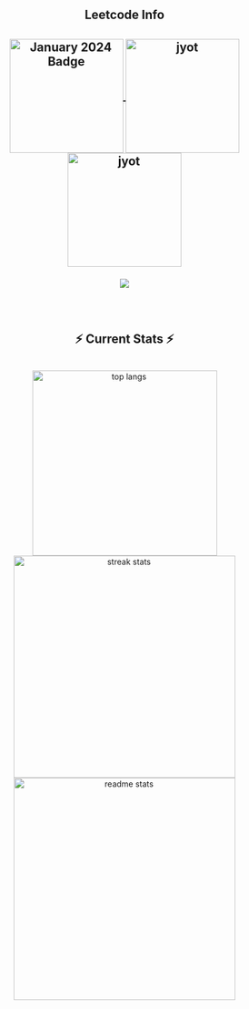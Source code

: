 <div align="center"> 
  
<!--   <h2>🐍 Contributions 🐍</h2>
  <img alt="snake eating my contributions" src="https://raw.githubusercontent.com/salesp07/salesp07/output/github-contribution-grid-snake.svg" />
</div> -->

<h2 align="center">Leetcode Info<h2>  
<p align="center">
  
  <a href="https://leetcode.com/ezhil2003/" target="_blank">
    <img align="center" src="https://leetcode.com/static/images/badges/2024/gif/2024-01.gif" alt="January 2024 Badge" height="200" width="200" />
</a>
<a href="https://leetcode.com/ezhil2003/" target="_blank">
    <img align="center" src="https://assets.leetcode.com/static_assets/marketing/2024-200.gif" alt="jyot" height="200" width="200" />
</a>
<a href="https://leetcode.com/ezhil2003/" target="_blank">
    <img align="center" src="https://assets.leetcode.com/static_assets/marketing/2024-100.gif" alt="jyot" height="200" width="200" />
</a>


 
</p>
<p align="center">
  
  <img  align=top flex-grow=1 src="https://leetcard.jacoblin.cool/Ezhil2003?theme=dark&font=Nunito&ext=heatmap" />  
</p>



<br/>
<h2 align="center">⚡ Current Stats ⚡</h2>
<br>
<div align="center">
    <img width="325" align="center" src="https://github-readme-stats.vercel.app/api/top-langs/?username=ezhilezhil&langs_count=8&layout=compact&theme=react" alt="top langs" /><br>
    <img width="390" src="https://streak-stats.demolab.com/?user=ezhilezhil&count_private=true&theme=react&border_radius=10" alt="streak stats"/><br>
    <img width="390" src="https://github-readme-stats.vercel.app/api?username=ezhilezhil&show_icons=true&theme=react&rank_icon=github&border_radius=10" alt="readme stats" /><br>

</div>

  <br/>

<br/><br/>
